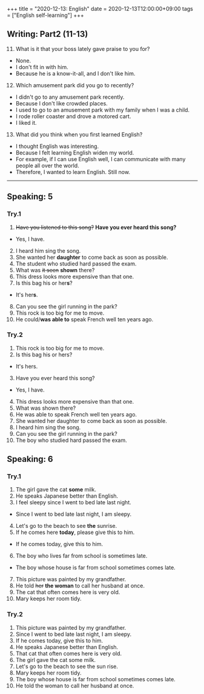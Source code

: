 +++
title =  "2020-12-13: English"
date = 2020-12-13T12:00:00+09:00
tags = ["English self-learning"]
+++

## Writing: Part2 (11-13)

11. What is it that your boss lately gave praise to you for?
  - None.
  - I don't fit in with him.
  - Because he is a know-it-all, and I don't like him.
12. Which amusement park did you go to recently?
  - I didn't go to any amusement park recently.
  - Because I don't like crowded places.
  - I used to go to an amusement park with my family when I was a child.
  - I rode roller coaster and drove a motored cart.
  - I liked it.
13. What did you think when you first learned English?
  - I thought English was interesting.
  - Because I felt learning English widen my world.
  - For example, if I can use English well, I can communicate with many people all over the world.
  - Therefore, I wanted to learn English. Still now.

- - -

## Speaking: 5

### Try.1

1. ~~Have you listened to this song?~~ **Have you ever heard this song?**
  - Yes, I have.
2. I heard him sing the song.
3. She wanted her **daughter** to come back as soon as possible.
4. The student who studied hard passed the exam.
5. What was ~~it seen~~ **shown** there?
6. This dress looks more expensive than that one.
7. Is this bag his or her**s**?
  - It's her**s**.
8. Can you see the girl running in the park?
9. This rock is too big for me to move.
10. He could/**was able to** speak French well ten years ago.

### Try.2

1. This rock is too big for me to move.
2. Is this bag his or hers?
  - It's hers.
3. Have you ever heard this song?
  - Yes, I have.
4. This dress looks more expensive than that one.
5. What was shown there?
6. He was able to speak French well ten years ago.
7. She wanted her daughter to come back as soon as possible.
8. I heard him sing the song.
9. Can you see the girl running in the park?
10. The boy who studied hard passed the exam.

## Speaking: 6

### Try.1

1. The girl gave the cat **some** milk.
2. He speaks Japanese better than English.
3. I feel sleepy since I went to bed late last night.
  - Since I went to bed late last night, I am sleepy.
4. Let's go to the beach to see **the** sunrise.
5. If he comes here **today**, please give this to him.
  - If he comes today, give this to him.
6. The boy who lives far from school is sometimes late.
  - The boy whose house is far from school sometimes comes late.
7. This picture was painted by my grandfather.
8. He told ~~her~~ **the woman** to call her husband at once.
9. The cat that often comes here is very old.
10. Mary keeps her room tidy.

### Try.2

1. This picture was painted by my grandfather.
2. Since I went to bed late last night, I am sleepy.
3. If he comes today, give this to him.
4. He speaks Japanese better than English.
5. That cat that often comes here is very old.
6. The girl gave the cat some milk.
7. Let's go to the beach to see the sun rise.
8. Mary keeps her room tidy.
9. The boy whose house is far from school sometimes comes late.
10. He told the woman to call her husband at once.

